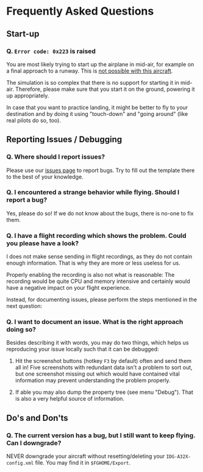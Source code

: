 # Frequently Asked Questions

## Start-up

### Q. `Error code: 0x223` is raised

You are most likely trying to start up the airplane in mid-air, for example on a final approach to a runway. This is [not possible with this aircraft](https://github.com/it0uchpods/IDG-A32X/issues/84#issuecomment-475035478).

The simulation is so complex that there is no support for starting it in mid-air. Therefore, please make sure that you start it on the ground, powering it up appropriately.

In case that you want to practice landing, it might be better to fly to your destination and by doing it using "touch-down" and "going around" (like real pilots do so, too).


## Reporting Issues / Debugging

### Q. Where should I report issues?

Please use our [issues page](https://github.com/it0uchpods/IDG-A32X/issues/new) to report bugs. Try to fill out the template there to the best of your knowledge.

### Q. I encountered a strange behavior while flying. Should I report a bug?

Yes, please do so! If we do not know about the bugs, there is no-one to fix them. 

### Q. I have a flight recording which shows the problem. Could you please have a look?

I does not make sense sending in flight recordings, as they do not contain enough information. That is why they are more or less useless for us.

Properly enabling the recording is also not what is reasonable: The recording would be quite CPU and memory intensive and certainly would have a negative impact on your flight experience.

Instead, for documenting issues, please perform the steps mentioned in the next question:

### Q. I want to document an issue. What is the right approach doing so?

Besides describing it with words, you may do two things, which helps us reproducing your issue locally such that it can be debugged:

1. Hit the screenshot buttons (hotkey `F3` by default) often and send them all in! Five screenshots with redundant data isn't a problem to sort out, but one screenshot missing out which would have contained vital information may prevent understanding the problem properly.

2. If able you may also dump the property tree (see menu "Debug"). That is also a very helpful source of information. 



## Do's and Don'ts

### Q. The current version has a bug, but I still want to keep flying. Can I downgrade?

NEVER downgrade your aircraft without resetting/deleting your `IDG-A32X-config.xml` file. You may find it in `$FGHOME/Export`.
